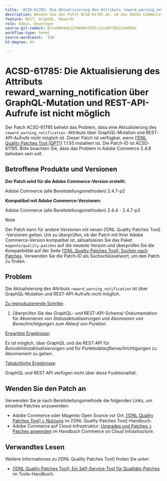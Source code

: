 ```yaml
---
title: 'ACSD-61785: Die Aktualisierung des Attributs reward_warning_notification über GraphQL-Mutation und REST-API-Aufrufe ist nicht möglich'
description: Wenden Sie den Patch ACSD-61785 an, um das Adobe Commerce-Problem zu beheben, bei dem eine Aktualisierung des Attributs "reward_warning_notification"über GraphQL-Mutation- und REST-API-Aufrufe nicht möglich ist.
feature: REST, GraphQL, Rewards
role: Admin, Developer
source-git-commit: 87ce6004a632f860447d55c13c08f78533ab093e
workflow-type: tm+mt
source-wordcount: '316'
ht-degree: 0%

---
```


# ACSD-61785: Die Aktualisierung des Attributs reward_warning_notification über GraphQL-Mutation und REST-API-Aufrufe ist nicht möglich

Der Patch ACSD-61785 behebt das Problem, dass eine Aktualisierung des `reward_warning_notification` -Attributs über GraphQL-Mutation und REST-API-Aufrufe nicht möglich ist. Dieser Patch ist verfügbar, wenn [[!DNL Quality Patches Tool (QPT)]](/help/tools/quality-patches-tool/quality-patches-tool-to-self-serve-quality-patches.md) 1.1.55 installiert ist. Die Patch-ID ist ACSD-61785. Bitte beachten Sie, dass das Problem in Adobe Commerce 2.4.8 behoben sein soll.

## Betroffene Produkte und Versionen

**Der Patch wird für die Adobe Commerce-Version erstellt:**

Adobe Commerce (alle Bereitstellungsmethoden) 2.4.7-p2

**Kompatibel mit Adobe Commerce-Versionen:**

Adobe Commerce (alle Bereitstellungsmethoden) 2.4.4 - 2.4.7-p3

>[!NOTE]
>
>Der Patch kann für andere Versionen mit neuen [!DNL Quality Patches Tool] -Versionen gelten. Um zu überprüfen, ob der Patch mit Ihrer Adobe Commerce-Version kompatibel ist, aktualisieren Sie das Paket `magento/quality-patches` auf die neueste Version und überprüfen Sie die Kompatibilität auf der Seite [[!DNL Quality Patches Tool]: Suchen nach Patches](https://experienceleague.adobe.com/tools/commerce-quality-patches/index.html). Verwenden Sie die Patch-ID als Suchschlüsselwort, um den Patch zu finden.

## Problem

Die Aktualisierung des Attributs `reward_warning_notification` ist über GraphQL-Mutation und REST-API-Aufrufe nicht möglich.

<u>Zu reproduzierende Schritte</u>:

1. Überprüfen Sie das GraphQL- und REST-API-Schema/-Dokumentation für *Abonnieren von Statusaktualisierungen* und *Abonnieren von Benachrichtigungen zum Ablauf von Punkten*.

<u>Erwartete Ergebnisse</u>:

Es ist möglich, über GraphQL und die REST-API für *Bonusbilanzaktualisierungen* und für *Punkteablaufbenachrichtigungen* zu Abonnement zu gehen.

<u>Tatsächliche Ergebnisse</u>:

GraphQL und REST API verfügen nicht über diese Funktionalität.

## Wenden Sie den Patch an

Verwenden Sie je nach Bereitstellungsmethode die folgenden Links, um einzelne Patches anzuwenden:

* Adobe Commerce oder Magento Open Source vor Ort: [[!DNL Quality Patches Tool] > Nutzung](/help/tools/quality-patches-tool/usage.md) im [!DNL Quality Patches Tool]-Handbuch.
* Adobe Commerce auf Cloud-Infrastruktur: [Upgrades und Patches > Patches anwenden](https://experienceleague.adobe.com/docs/commerce-cloud-service/user-guide/develop/upgrade/apply-patches.html) im Handbuch Commerce on Cloud Infrastructure.

## Verwandtes Lesen

Weitere Informationen zu [!DNL Quality Patches Tool] finden Sie unter:

* [[!DNL Quality Patches Tool]: Ein Self-Service-Tool für Qualitäts-Patches](/help/tools/quality-patches-tool/quality-patches-tool-to-self-serve-quality-patches.md) im Tools-Handbuch.
